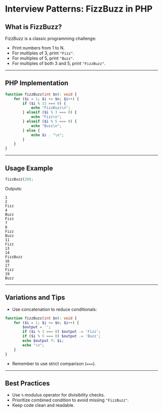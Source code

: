 # Interview Patterns: FizzBuzz in PHP

## What is FizzBuzz?

FizzBuzz is a classic programming challenge:

- Print numbers from 1 to N.
- For multiples of 3, print `"Fizz"`.
- For multiples of 5, print `"Buzz"`.
- For multiples of both 3 and 5, print `"FizzBuzz"`.

------

## PHP Implementation

```php
function fizzBuzz(int $n): void {
    for ($i = 1; $i <= $n; $i++) {
        if ($i % 15 === 0) {
            echo "FizzBuzz\n";
        } elseif ($i % 3 === 0) {
            echo "Fizz\n";
        } elseif ($i % 5 === 0) {
            echo "Buzz\n";
        } else {
            echo $i . "\n";
        }
    }
}
```

------

## Usage Example

```php
fizzBuzz(20);
```

Outputs:

```
1
2
Fizz
4
Buzz
Fizz
7
8
Fizz
Buzz
11
Fizz
13
14
FizzBuzz
16
17
Fizz
19
Buzz
```

------

## Variations and Tips

- Use concatenation to reduce conditionals:

```php
function fizzBuzz(int $n): void {
    for ($i = 1; $i <= $n; $i++) {
        $output = '';
        if ($i % 3 === 0) $output .= 'Fizz';
        if ($i % 5 === 0) $output .= 'Buzz';
        echo $output ?: $i;
        echo "\n";
    }
}
```

- Remember to use strict comparison (`===`).

------

## Best Practices

- Use `%` modulus operator for divisibility checks.
- Prioritize combined condition to avoid missing `"FizzBuzz"`.
- Keep code clean and readable.

